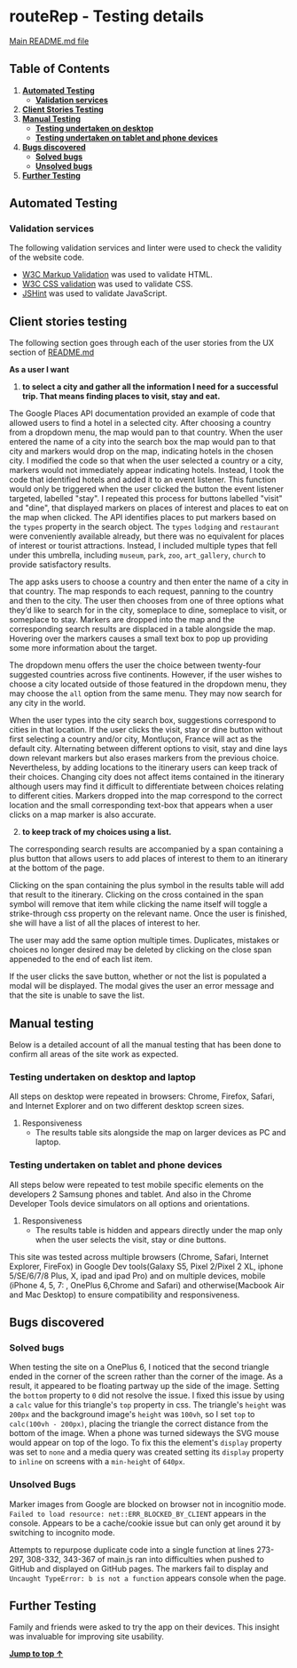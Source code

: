# routeRep - Testing details

[Main README.md file](README.md)

## Table of Contents

1. [**Automated Testing**](#automated-testing)
    - [**Validation services**](#validation-services)
2. [**Client Stories Testing**](#client-stories-testing)
3. [**Manual Testing**](#manual-testing)
    - [**Testing undertaken on desktop**](#testing-undertaken-on-desktop)
    - [**Testing undertaken on tablet and phone devices**](#testing-undertaken-on-tablet-and-phone-devices)
4. [**Bugs discovered**](#bugs-discovered)
    - [**Solved bugs**](#solved-bugs)
    - [**Unsolved bugs**](#unsolved-bugs)
5. [**Further Testing**](#further-testing)

## Automated Testing

### Validation services
The following validation services and linter were used to check the validity of the website code.
- [W3C Markup Validation]( https://validator.w3.org/) was used to validate HTML.
- [W3C CSS validation](https://jigsaw.w3.org/css-validator/) was used to validate CSS.
- [JSHint](https://jshint.com/) was used to validate JavaScript.


## Client stories testing

The following section goes through each of the user stories from the UX section of [README.md](README.md)

**As a user I want**

1. **to select a city and gather all the information I need for a successful trip. That means finding places to visit, stay and eat.**
    
The Google Places API documentation provided an example of code that allowed users to find a hotel in a selected city. After choosing a country from a dropdown menu, the map would pan to that country. When the user entered the name of a city into the search box the map would pan to that city and markers would drop on the map, indicating hotels in the chosen city.
I modified the code so that when the user selected a country or a city, markers would not immediately appear indicating hotels. Instead, I took the code that identified hotels and added it to an event listener. This function would only be triggered when the user clicked the button the event listener targeted, labelled "stay". I repeated this process for buttons labelled "visit" and "dine", that
displayed markers on places of interest and places to eat on the map when clicked. The API identifies places to put markers based on the ```types``` property in the search object. The ```types``` ```lodging``` and ```restaurant``` were conveniently available already, but there was no equivalent for places of interest or tourist attractions. Instead, I included multiple types that fell under this umbrella, including 
```museum```, ```park```, ```zoo```, ```art_gallery```, ```church``` to provide satisfactory results.
 
The app asks users to choose a country and then enter the name of a city in that country. The map responds to each request, panning to the country and then to the city. The user then chooses from one of three options what they’d like to search for in the city, someplace to dine, someplace to visit, or someplace to stay. Markers are dropped into the map and the corresponding search results are displaced in a table alongside the map. Hovering over the markers causes a small text box to pop up providing some more information about the target. 
 
The dropdown menu offers the user the choice between twenty-four suggested countries across five continents. However, if the user wishes to choose a city located outside of those featured in the dropdown menu, they may choose the ```all``` option from the same menu. They may now search for any city in the world. 

When the user types into the city search box, suggestions correspond to cities in that location.
If the user clicks the visit, stay or dine button without first selecting a country and/or city, Montluçon, France will act as the default city.
Alternating between different options to visit, stay and dine lays down relevant markers but also erases markers from the previous choice. Nevertheless, by adding locations to the itinerary users can keep track of their choices.
Changing city does not affect items contained in the itinerary although users may find it difficult to differentiate between choices relating to different cities. 
Markers dropped into the map correspond to the correct location and the small corresponding text-box that appears when a user clicks on a map marker is also accurate.

2. **to keep track of my choices using a list.**

The corresponding search results are accompanied by a span containing a plus button that allows users to add places of interest to them to an itinerary at the bottom of the page. 

Clicking on the span containing the plus symbol in the results table will add that result to the itinerary. Clicking on the cross contained in the span symbol will remove that item while clicking the name itself will toggle a strike-through css property on the relevant name. Once the user is finished, she will have a list of all the places of interest to her. 

The user may add the same option multiple times. Duplicates, mistakes or choices no longer desired may be deleted by clicking on the close span appeneded to the end of each list item.

If the user clicks the save button, whether or not the list is populated a modal will be displayed. The modal gives the user an error message and that the site is unable to save the list.

## Manual testing
Below is a detailed account of all the manual testing that has been done to confirm all areas of the site work as expected. 

### Testing undertaken on desktop and laptop

All steps on desktop were repeated in browsers: Chrome, Firefox, Safari, and Internet Explorer and on two different desktop screen sizes.

1. Responsiveness
    - The results table sits alongside the map on larger devices as PC and laptop. 

### Testing undertaken on tablet and phone devices
All steps below were repeated to test mobile specific elements on the developers 2 Samsung phones and tablet. 
And also in the Chrome Developer Tools device simulators on all options and orientations.

1. Responsiveness
    - The results table is hidden and appears directly under the map only when the user selects the visit, stay or dine buttons.

This site was tested across multiple browsers (Chrome, Safari, Internet Explorer, FireFox) in Google Dev tools(Galaxy S5, Pixel 2/Pixel 2 XL, iphone 5/SE/6/7/8 Plus, X, ipad and ipad Pro) and on multiple devices, mobile (iPhone 4, 5, 7: , OnePlus 6,Chrome and Safari) and otherwise(Macbook Air and Mac Desktop) to ensure compatibility and responsiveness.

## Bugs discovered

### Solved bugs

When testing the site on a OnePlus 6, I noticed that the second triangle ended in the corner of the screen rather than the corner of the image. As a result, it appeared to be floating partway up the side of the image. Setting the ```bottom``` property to ```0``` did not resolve the issue.
I fixed this issue by using a ```calc``` value for this triangle's ```top``` property in css. The triangle's ```height``` was ```200px``` and the background image's ```height``` was ```100vh```, so I set ```top``` to ```calc(100vh - 200px)```, placing the triangle the correct distance from the bottom of the image. 
When a phone was turned sideways the SVG mouse would appear on top of the logo. To fix this the element's ```display``` property was set to ```none``` and a media query was created setting its ```display``` property to ```inline``` on screens with a ```min-height``` of ```640px```.

### Unsolved Bugs

Marker images from Google are blocked on browser not in incognitio mode. ```Failed to load resource: net::ERR_BLOCKED_BY_CLIENT``` appears in the console. Appears to be a cache/cookie issue but can only get around it by switching to incognito mode.

Attempts to repurpose duplicate code into a single function at lines 273-297, 308-332, 343-367 of main.js ran into difficulties when pushed to GitHub and displayed on GitHub pages. The markers fail to display and ```Uncaught TypeError: b is not a function``` appears console when the page.

## Further Testing

Family and friends were asked to try the app on their devices. This insight was invaluable for improving site usability. 

[**Jump to top &uarr;**](#table-of-contents)
